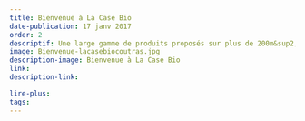 ```yaml
---
title: Bienvenue à La Case Bio
date-publication: 17 janv 2017
order: 2
descriptif: Une large gamme de produits proposés sur plus de 200m&sup2;
image: Bienvenue-lacasebiocoutras.jpg
description-image: Bienvenue à La Case Bio
link: 
description-link:

lire-plus: 
tags: 
---
```

